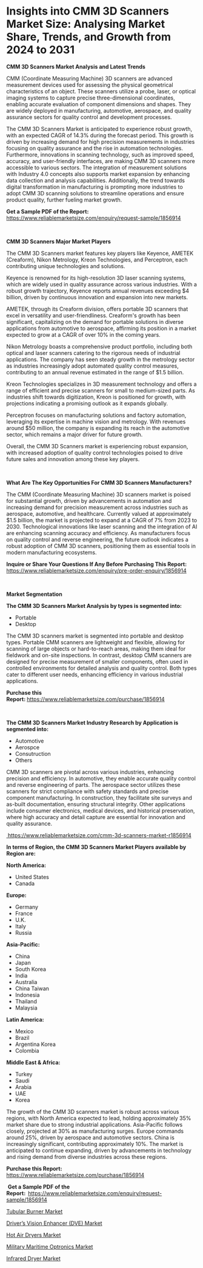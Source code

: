 <p><h1>Insights into CMM 3D Scanners Market Size: Analysing Market Share, Trends, and Growth from 2024 to 2031</h1></p><p><strong>CMM 3D Scanners Market Analysis and Latest Trends</strong></p>
<p><p>CMM (Coordinate Measuring Machine) 3D scanners are advanced measurement devices used for assessing the physical geometrical characteristics of an object. These scanners utilize a probe, laser, or optical imaging systems to capture precise three-dimensional coordinates, enabling accurate evaluation of component dimensions and shapes. They are widely deployed in manufacturing, automotive, aerospace, and quality assurance sectors for quality control and development processes.</p><p>The CMM 3D Scanners Market is anticipated to experience robust growth, with an expected CAGR of 14.3% during the forecast period. This growth is driven by increasing demand for high precision measurements in industries focusing on quality assurance and the rise in automation technologies. Furthermore, innovations in scanning technology, such as improved speed, accuracy, and user-friendly interfaces, are making CMM 3D scanners more accessible to various sectors. The integration of measurement solutions with Industry 4.0 concepts also supports market expansion by enhancing data collection and analysis capabilities. Additionally, the trend towards digital transformation in manufacturing is prompting more industries to adopt CMM 3D scanning solutions to streamline operations and ensure product quality, further fueling market growth.</p></p>
<p><strong>Get a Sample PDF of the Report:&nbsp;</strong> <a href="https://www.reliablemarketsize.com/enquiry/request-sample/1856914?utm_campaign=1133&utm_medium=2&utm_source=Github&utm_content=ia&utm_term=20102024&utm_id=cmm-3d-scanners">https://www.reliablemarketsize.com/enquiry/request-sample/1856914</a></p>
<p>&nbsp;</p>
<p><strong>CMM 3D Scanners Major Market Players</strong></p>
<p><p>The CMM 3D Scanners market features key players like Keyence, AMETEK (Creaform), Nikon Metrology, Kreon Technologies, and Perceptron, each contributing unique technologies and solutions. </p><p>Keyence is renowned for its high-resolution 3D laser scanning systems, which are widely used in quality assurance across various industries. With a robust growth trajectory, Keyence reports annual revenues exceeding $4 billion, driven by continuous innovation and expansion into new markets.</p><p>AMETEK, through its Creaform division, offers portable 3D scanners that excel in versatility and user-friendliness. Creaform's growth has been significant, capitalizing on the demand for portable solutions in diverse applications from automotive to aerospace, affirming its position in a market expected to grow at a CAGR of over 10% in the coming years.</p><p>Nikon Metrology boasts a comprehensive product portfolio, including both optical and laser scanners catering to the rigorous needs of industrial applications. The company has seen steady growth in the metrology sector as industries increasingly adopt automated quality control measures, contributing to an annual revenue estimated in the range of $1.5 billion.</p><p>Kreon Technologies specializes in 3D measurement technology and offers a range of efficient and precise scanners for small to medium-sized parts. As industries shift towards digitization, Kreon is positioned for growth, with projections indicating a promising outlook as it expands globally.</p><p>Perceptron focuses on manufacturing solutions and factory automation, leveraging its expertise in machine vision and metrology. With revenues around $50 million, the company is expanding its reach in the automotive sector, which remains a major driver for future growth.</p><p>Overall, the CMM 3D Scanners market is experiencing robust expansion, with increased adoption of quality control technologies poised to drive future sales and innovation among these key players.</p></p>
<p>&nbsp;</p>
<p><strong>What Are The Key Opportunities For CMM 3D Scanners Manufacturers?</strong></p>
<p><p>The CMM (Coordinate Measuring Machine) 3D scanners market is poised for substantial growth, driven by advancements in automation and increasing demand for precision measurement across industries such as aerospace, automotive, and healthcare. Currently valued at approximately $1.5 billion, the market is projected to expand at a CAGR of 7% from 2023 to 2030. Technological innovations like laser scanning and the integration of AI are enhancing scanning accuracy and efficiency. As manufacturers focus on quality control and reverse engineering, the future outlook indicates a robust adoption of CMM 3D scanners, positioning them as essential tools in modern manufacturing ecosystems.</p></p>
<p><strong>Inquire or Share Your Questions If Any Before Purchasing This Report:</strong> <a href="https://www.reliablemarketsize.com/enquiry/pre-order-enquiry/1856914?utm_campaign=1133&utm_medium=2&utm_source=Github&utm_content=ia&utm_term=20102024&utm_id=cmm-3d-scanners">https://www.reliablemarketsize.com/enquiry/pre-order-enquiry/1856914</a></p>
<p>&nbsp;</p>
<p><strong>Market Segmentation</strong></p>
<p><strong>The CMM 3D Scanners Market Analysis by types is segmented into:</strong></p>
<p><ul><li>Portable</li><li>Desktop</li></ul></p>
<p><p>The CMM 3D scanners market is segmented into portable and desktop types. Portable CMM scanners are lightweight and flexible, allowing for scanning of large objects or hard-to-reach areas, making them ideal for fieldwork and on-site inspections. In contrast, desktop CMM scanners are designed for precise measurement of smaller components, often used in controlled environments for detailed analysis and quality control. Both types cater to different user needs, enhancing efficiency in various industrial applications.</p></p>
<p><strong>Purchase this Report:&nbsp;</strong><a href="https://www.reliablemarketsize.com/purchase/1856914?utm_campaign=1133&utm_medium=2&utm_source=Github&utm_content=ia&utm_term=20102024&utm_id=cmm-3d-scanners">https://www.reliablemarketsize.com/purchase/1856914</a></p>
<p>&nbsp;</p>
<p><strong>The CMM 3D Scanners Market Industry Research by Application is segmented into:</strong></p>
<p><ul><li>Automotive</li><li>Aerospce</li><li>Consutruction</li><li>Others</li></ul></p>
<p><p>CMM 3D scanners are pivotal across various industries, enhancing precision and efficiency. In automotive, they enable accurate quality control and reverse engineering of parts. The aerospace sector utilizes these scanners for strict compliance with safety standards and precise component manufacturing. In construction, they facilitate site surveys and as-built documentation, ensuring structural integrity. Other applications include consumer electronics, medical devices, and historical preservation, where high accuracy and detail capture are essential for innovation and quality assurance.</p></p>
<p><a href="https://www.reliablemarketsize.com/cmm-3d-scanners-market-r1856914?utm_campaign=1133&utm_medium=2&utm_source=Github&utm_content=ia&utm_term=20102024&utm_id=cmm-3d-scanners">&nbsp;https://www.reliablemarketsize.com/cmm-3d-scanners-market-r1856914</a></p>
<p><strong>In terms of Region, the CMM 3D Scanners Market Players available by Region are:</strong></p>
<p>
    <p> <strong> North America: </strong>
        <ul>
            <li>United States</li>
            <li>Canada</li>
        </ul>
        </p> 
    <p> <strong> Europe: </strong>
        <ul>
            <li>Germany</li>
            <li>France</li>
            <li>U.K.</li>
            <li>Italy</li>
            <li>Russia</li>
        </ul>
        </p> 
    <p> <strong> Asia-Pacific: </strong>
        <ul>
            <li>China</li>
            <li>Japan</li>
            <li>South Korea</li>
            <li>India</li>
            <li>Australia</li>
            <li>China Taiwan</li>
            <li>Indonesia</li>
            <li>Thailand</li>
            <li>Malaysia</li>
        </ul>
        </p> 
    <p> <strong> Latin America: </strong>
        <ul>
            <li>Mexico</li>
            <li>Brazil</li>
            <li>Argentina Korea</li>
            <li>Colombia</li>
        </ul>
        </p> 
    <p> <strong> Middle East & Africa: </strong>
        <ul>
            <li>Turkey</li>
            <li>Saudi</li>
            <li>Arabia</li>
            <li>UAE</li>
            <li>Korea</li>
        </ul>
    </p>
    </p>
<p><p>The growth of the CMM 3D scanners market is robust across various regions, with North America expected to lead, holding approximately 35% market share due to strong industrial applications. Asia-Pacific follows closely, projected at 30% as manufacturing surges. Europe commands around 25%, driven by aerospace and automotive sectors. China is increasingly significant, contributing approximately 10%. The market is anticipated to continue expanding, driven by advancements in technology and rising demand from diverse industries across these regions.</p></p>
<p><strong>Purchase this Report: </strong><a href="https://www.reliablemarketsize.com/purchase/1856914?utm_campaign=1133&utm_medium=2&utm_source=Github&utm_content=ia&utm_term=20102024&utm_id=cmm-3d-scanners">https://www.reliablemarketsize.com/purchase/1856914</a></p>
<p>&nbsp;<strong>Get a Sample PDF of the Report:&nbsp;&nbsp;</strong><a href="https://www.reliablemarketsize.com/enquiry/request-sample/1856914?utm_campaign=1133&utm_medium=2&utm_source=Github&utm_content=ia&utm_term=20102024&utm_id=cmm-3d-scanners">https://www.reliablemarketsize.com/enquiry/request-sample/1856914</a></p>
<p><strong></strong></p>
<p><p><a href="https://issuu.com/reportprime-2/docs/tubular-burner-market-size-2030.ppt_78eb0aca05c54e?utm_campaign=1133&utm_medium=2&utm_source=Github&utm_content=ia&utm_term=20102024&utm_id=cmm-3d-scanners">Tubular Burner Market</a></p><p><a href="https://github.com/lakeishabuahb/Market-Research-Report-List-1/blob/main/drivers-vision-enhancer-dve-market.md?utm_campaign=1133&utm_medium=2&utm_source=Github&utm_content=ia&utm_term=20102024&utm_id=cmm-3d-scanners">Driver’s Vision Enhancer (DVE) Market</a></p><p><a href="https://www.linkedin.com/pulse/global-perspectives-hot-air-dryers-market-trends-forecast-2024-numgf?utm_campaign=1133&utm_medium=2&utm_source=Github&utm_content=ia&utm_term=20102024&utm_id=cmm-3d-scanners">Hot Air Dryers Market</a></p><p><a href="https://github.com/sandygraoj2/Market-Research-Report-List-1/blob/main/military-maritime-optronics-market.md?utm_campaign=1133&utm_medium=2&utm_source=Github&utm_content=ia&utm_term=20102024&utm_id=cmm-3d-scanners">Military Maritime Optronics Market</a></p><p><a href="https://www.linkedin.com/pulse/infrared-dryer-market-global-regional-analysis-focus-end-acnmf?utm_campaign=1133&utm_medium=2&utm_source=Github&utm_content=ia&utm_term=20102024&utm_id=cmm-3d-scanners">Infrared Dryer Market</a></p></p>